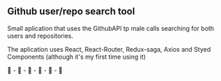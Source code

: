 ## Github user/repo search tool

Small aplication that uses the GithubAPI tp male calls searching for both users and repositories.

The aplication uses React, React-Router, Redux-saga, Axios and Styed Components (although it's my first time using it)


🐋 - 🐳 - 🐋 - 🐳 - 🐋 - 🐳
